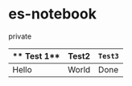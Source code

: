 # es-notebook
private


| ** Test 1** |**Test2**| **`Test3`**|
|-------------|---------|------------|
|  Hello      | World   |     Done   |

